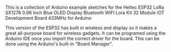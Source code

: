 This is a collection of Arduino example sketches for the Heltec ESP32 LoRa SX1278 0.96 Inch Blue OLED Display Bluetooth WIFI Lora Kit 32 Module IOT Development Board 433MHz for Arduino

This version of the ESP32 has built in wireless and display so it makes a great all-purpose board for wireless gadgets. It can be programed using the Arduino IDE once you import the correct driver for the board. This can be done using the Arduino's built-in "Board Manager". 
